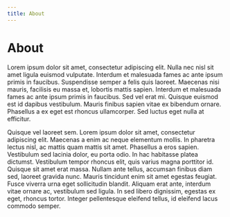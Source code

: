 ```yaml
---
title: About
---
```


# About

Lorem ipsum dolor sit amet, consectetur adipiscing elit. Nulla nec nisl sit amet ligula euismod vulputate. Interdum et malesuada fames ac ante ipsum primis in faucibus. Suspendisse semper a felis quis laoreet. Maecenas nisi mauris, facilisis eu massa et, lobortis mattis sapien. Interdum et malesuada fames ac ante ipsum primis in faucibus. Sed vel erat mi. Quisque euismod est id dapibus vestibulum. Mauris finibus sapien vitae ex bibendum ornare. Phasellus a ex eget est rhoncus ullamcorper. Sed luctus eget nulla at efficitur.

Quisque vel laoreet sem. Lorem ipsum dolor sit amet, consectetur adipiscing elit. Maecenas a enim ac neque elementum mollis. In pharetra lectus nisl, ac mattis quam mattis sit amet. Phasellus a eros sapien. Vestibulum sed lacinia dolor, eu porta odio. In hac habitasse platea dictumst. Vestibulum tempor rhoncus elit, quis varius magna porttitor id. Quisque sit amet erat massa. Nullam ante tellus, accumsan finibus diam sed, laoreet gravida nunc. Mauris tincidunt enim sit amet egestas feugiat. Fusce viverra urna eget sollicitudin blandit. Aliquam erat ante, interdum vitae ornare ac, vestibulum sed ligula. In sed libero dignissim, egestas ex eget, rhoncus tortor. Integer pellentesque eleifend tellus, id eleifend lacus commodo semper.
